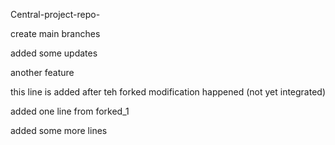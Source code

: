 Central-project-repo-

create main branches

added some updates

another feature


this line is added after teh forked modification happened (not yet integrated)


added one line from forked_1

added some more lines
